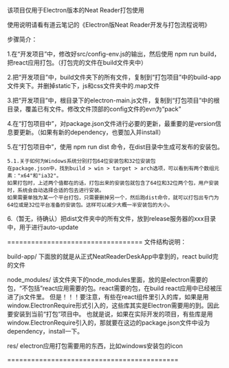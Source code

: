 该项目仅用于Electron版本的Neat Reader打包使用

使用说明请看有道云笔记的《Electron版Neat Reader开发与打包流程说明》

步骤简介：

1.在“开发项目”中，修改好src/config-env.js的输出，然后使用 npm run build，把react应用打包。（打包完的文件在build文件夹中）

2.把“开发项目”中，build文件夹下的所有文件，复制到“打包项目”中的build-app文件夹下。并删掉static下，js和css文件夹中的.map文件

3.把“开发项目”中，根目录下的electron-main.js文件，复制到“打包项目”中的根目录，覆盖已有文件。修改文件顶部的config文件的evn为“pack”

4.在“打包项目中”，对package.json文件进行必要的更新，最重要的是version信息要更新。（如果有新的dependency，也要加入并install）

5.在“打包项目中”，使用 npm run dist 命令，在dist目录中生成可发布的安装包。

    5.1.关于如何为Windows系统分别打包64位安装包和32位安装包
    在package.json中，找到build > win > target > arch选项，可以看到有两个数组元素："x64"和"ia32"。
    如果打包时，上述两个值都在的话，打包出来的安装包就包含了64位和32位两个包，用户安装时，系统会自动选择合适的包去进行安装。
    如果需要单独为某一个平台打包，只需要删掉另一个，然后跑dist命令，就可以打包出专门为64位或是32位平台准备的安装包。这样可以减少大概一半安装包的大小。

6.（暂无，待确认）把dist文件夹中的所有文件，放到release服务器的xxx目录中，用于进行auto-update

==================================
文件结构说明：

build-app/
下面放的就是从正式NeatReaderDeskApp中拿到的，react build完的文件

node_modules/
该文件夹下的node_modules里面，放的是electron需要的包，“不包括”react应用需要的包。react需要的包，在build react应用中已经被压进了js文件里。
但是！！！要注意，有些在react组件里引入的库，如果是用window.ElectronRequire形式引入的，这些库其实是Electron需要用的到。因此要安装到当前“打包”项目中。
也就是说，如果在实际开发的项目，有些库是用window.ElectronRequire引入的，那就要在这边的package.json文件中设为dependency，install一下。

res/
electron应用打包需要用的东西，比如windows安装包的icon

===========================================